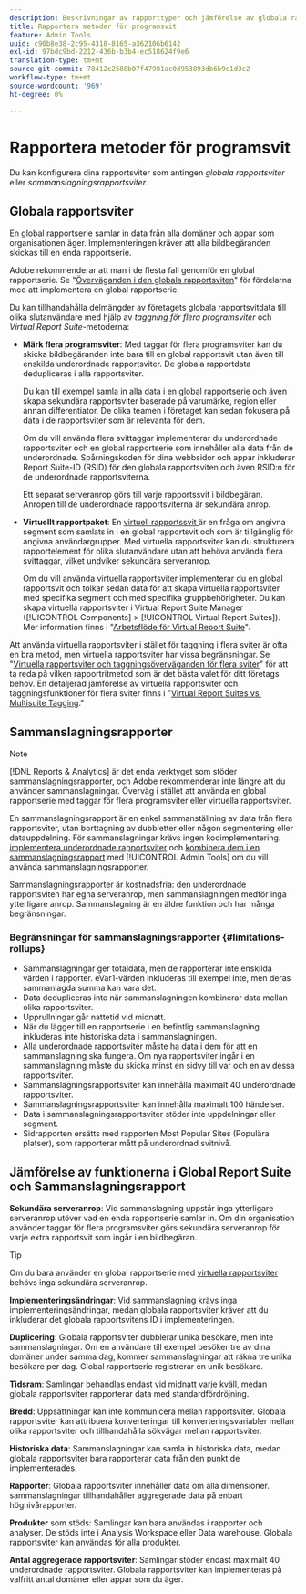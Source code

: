 ```yaml
---
description: Beskrivningar av rapporttyper och jämförelse av globala rapportsviter och sammanfattningsrapportsviter.
title: Rapportera metoder för programsvit
feature: Admin Tools
uuid: c90b8e38-2c95-4318-8165-a362106b6142
exl-id: 97bdc9bd-2212-436b-b3b4-ec518624f9e6
translation-type: tm+mt
source-git-commit: 78412c2588b07f47981ac0d953893db6b9e1d3c2
workflow-type: tm+mt
source-wordcount: '969'
ht-degree: 0%

---
```


# Rapportera metoder för programsvit

<!-- change filename since page name changed? -->

Du kan konfigurera dina rapportsviter som antingen *globala rapportsviter* eller *sammanslagningsrapportsviter*.

## Globala rapportsviter

En global rapportserie samlar in data från alla domäner och appar som organisationen äger. Implementeringen kräver att alla bildbegäranden skickas till en enda rapportserie.

Adobe rekommenderar att man i de flesta fall genomför en global rapportserie. Se &quot;[Överväganden i den globala rapportsviten](https://experienceleague.adobe.com/docs/analytics/implementation/prepare/global-rs.html)&quot; för fördelarna med att implementera en global rapportserie.

Du kan tillhandahålla delmängder av företagets globala rapportsvitdata till olika slutanvändare med hjälp av *taggning för flera programsviter* och *Virtual Report Suite*-metoderna:

* **Märk flera programsviter**: Med taggar för flera programsviter kan du skicka bildbegäranden inte bara till en global rapportsvit utan även till enskilda underordnade rapportsviter. De globala rapportdata dedupliceras i alla rapportsviter.

   Du kan till exempel samla in alla data i en global rapportserie och även skapa sekundära rapportsviter baserade på varumärke, region eller annan differentiator. De olika teamen i företaget kan sedan fokusera på data i de rapportsviter som är relevanta för dem.

   Om du vill använda flera svittaggar implementerar du underordnade rapportsviter och en global rapportserie som innehåller alla data från de underordnade. Spårningskoden för dina webbsidor och appar inkluderar Report Suite-ID (RSID) för den globala rapportsviten och även RSID:n för de underordnade rapportsviterna.<!-- Wording/be more specific? And include any links? -->

   Ett separat serveranrop görs till varje rapportssvit i bildbegäran. Anropen till de underordnade rapportsviterna är sekundära anrop.

* **Virtuellt rapportpaket**: En  [virtuell rapportssvit ](/help/components/vrs/vrs-about.md) är en fråga om angivna segment som samlats in i en global rapportsvit och som är tillgänglig för angivna användargrupper. Med virtuella rapportsviter kan du strukturera rapportelement för olika slutanvändare utan att behöva använda flera svittaggar, vilket undviker sekundära serveranrop.

   Om du vill använda virtuella rapportsviter implementerar du en global rapportsvit och tolkar sedan data för att skapa virtuella rapportsviter med specifika segment och med specifika gruppbehörigheter. Du kan skapa virtuella rapportsviter i Virtual Report Suite Manager ([!UICONTROL Components] > [!UICONTROL Virtual Report Suites]). Mer information finns i &quot;[Arbetsflöde för Virtual Report Suite](/help/components/vrs/c-workflow-vrs/vrs-workflow.md)&quot;.

Att använda virtuella rapportsviter i stället för taggning i flera sviter är ofta en bra metod, men virtuella rapportsviter har vissa begränsningar. Se &quot;[Virtuella rapportsviter och taggningsöverväganden för flera sviter](/help/components/vrs/vrs-considerations.md)&quot; för att ta reda på vilken rapportritmetod som är det bästa valet för ditt företags behov. En detaljerad jämförelse av virtuella rapportsviter och taggningsfunktioner för flera sviter finns i &quot;[Virtual Report Suites vs. Multisuite Tagging](/help/components/vrs/vrs-about.md#section_317E4D21CCD74BC38166D2F57D214F78).&quot;

## Sammanslagningsrapporter

>[!NOTE]
>
>[!DNL Reports & Analytics] är det enda verktyget som stöder sammanslagningsrapporter, och Adobe rekommenderar inte längre att du använder sammanslagningar. Överväg i stället att använda en global rapportserie med taggar för flera programsviter eller virtuella rapportsviter.

En sammanslagningsrapport är en enkel sammanställning av data från flera rapportsviter, utan borttagning av dubbletter eller någon segmentering eller datauppdelning. För sammanslagningar krävs ingen kodimplementering. [implementera underordnade rapportsviter](/help/admin/c-manage-report-suites/c-new-report-suite/t-create-a-report-suite.md) och [kombinera dem i en sammanslagningsrapport](/help/admin/c-manage-report-suites/t-rollups.md) med [!UICONTROL Admin Tools] om du vill använda sammanslagningsrapporter.

Sammanslagningsrapporter är kostnadsfria: den underordnade rapportsviten har egna serveranrop, men sammanslagningen medför inga ytterligare anrop. Sammanslagning är en äldre funktion och har många begränsningar.

### Begränsningar för sammanslagningsrapporter {#limitations-rollups}

* Sammanslagningar ger totaldata, men de rapporterar inte enskilda värden i rapporter. eVar1-värden inkluderas till exempel inte, men deras sammanlagda summa kan vara det.
* Data dedupliceras inte när sammanslagningen kombinerar data mellan olika rapportsviter.
* Upprullningar går nattetid vid midnatt.
* När du lägger till en rapportserie i en befintlig sammanslagning inkluderas inte historiska data i sammanslagningen.
* Alla underordnade rapportsviter måste ha data i dem för att en sammanslagning ska fungera. Om nya rapportsviter ingår i en sammanslagning måste du skicka minst en sidvy till var och en av dessa rapportsviter.
* Sammanslagningsrapportsviter kan innehålla maximalt 40 underordnade rapportsviter.
* Sammanslagningsrapportsviter kan innehålla maximalt 100 händelser.
* Data i sammanslagningsrapportsviter stöder inte uppdelningar eller segment.
* Sidrapporten ersätts med rapporten Most Popular Sites (Populära platser), som rapporterar mått på underordnad svitnivå.

## Jämförelse av funktionerna i Global Report Suite och Sammanslagningsrapport

**Sekundära serveranrop**: Vid sammanslagning uppstår inga ytterligare serveranrop utöver vad en enda rapportserie samlar in. Om din organisation använder taggar för flera programsviter görs sekundära serveranrop för varje extra rapportsvit som ingår i en bildbegäran.

>[!TIP]
>
>Om du bara använder en global rapportserie med [virtuella rapportsviter](/help/components/vrs/vrs-considerations.md) behövs inga sekundära serveranrop.

**Implementeringsändringar**: Vid sammanslagning krävs inga implementeringsändringar, medan globala rapportsviter kräver att du inkluderar det globala rapportsvitens ID i implementeringen.

**Duplicering**: Globala rapportsviter dubblerar unika besökare, men inte sammanslagningar. Om en användare till exempel besöker tre av dina domäner under samma dag, kommer sammanslagningar att räkna tre unika besökare per dag. Global rapportserie registrerar en unik besökare.

**Tidsram**: Samlingar behandlas endast vid midnatt varje kväll, medan globala rapportsviter rapporterar data med standardfördröjning.

**Bredd**: Uppsättningar kan inte kommunicera mellan rapportsviter. Globala rapportsviter kan attribuera konverteringar till konverteringsvariabler mellan olika rapportsviter och tillhandahålla sökvägar mellan rapportsviter.

**Historiska data**: Sammanslagningar kan samla in historiska data, medan globala rapportsviter bara rapporterar data från den punkt de implementerades.

**Rapporter**: Globala rapportsviter innehåller data om alla dimensioner. sammanslagningar tillhandahåller aggregerade data på enbart högnivårapporter.

**Produkter** som stöds: Samlingar kan bara användas i rapporter och analyser. De stöds inte i Analysis Workspace eller Data warehouse. Globala rapportsviter kan användas för alla produkter.

**Antal aggregerade rapportsviter**: Samlingar stöder endast maximalt 40 underordnade rapportsviter. Globala rapportsviter kan implementeras på valfritt antal domäner eller appar som du äger.
